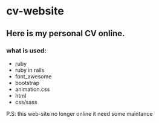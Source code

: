 # cv-website 

## Here is my personal CV online.
### what is used:
* ruby
* ruby in rails
* font_awesome
* bootstrap
* animation.css
* html
* css/sass

P.S: this web-site no longer online it need some maintance 

